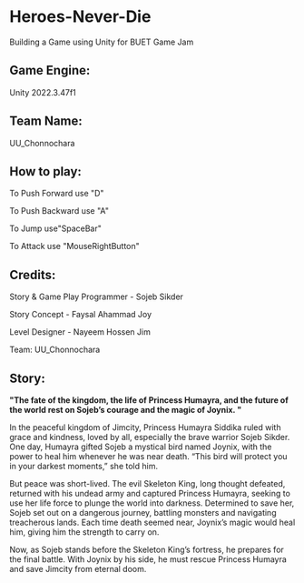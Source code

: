 # Heroes-Never-Die

Building a Game using Unity for BUET Game Jam

## Game Engine:

Unity 2022.3.47f1

## Team Name:

UU_Chonnochara

## How to play:

To Push Forward use "D"

To Push Backward use "A"

To Jump use"SpaceBar"

To Attack use "MouseRightButton"

## Credits:

Story & Game Play Programmer - Sojeb Sikder

Story Concept - Faysal Ahammad Joy

Level Designer - Nayeem Hossen Jim

Team: UU_Chonnochara

## Story:

<b>"The fate of the kingdom, the life of Princess Humayra, and the future of the world rest on Sojeb’s courage and the magic of Joynix.
"</b>

In the peaceful kingdom of Jimcity, Princess Humayra Siddika ruled with grace and kindness, loved by all, especially the brave warrior Sojeb Sikder. One day, Humayra gifted Sojeb a mystical bird named Joynix, with the power to heal him whenever he was near death. “This bird will protect you in your darkest moments,” she told him.

But peace was short-lived. The evil Skeleton King, long thought defeated, returned with his undead army and captured Princess Humayra, seeking to use her life force to plunge the world into darkness. Determined to save her, Sojeb set out on a dangerous journey, battling monsters and navigating treacherous lands. Each time death seemed near, Joynix’s magic would heal him, giving him the strength to carry on.

Now, as Sojeb stands before the Skeleton King’s fortress, he prepares for the final battle. With Joynix by his side, he must rescue Princess Humayra and save Jimcity from eternal doom.
